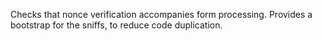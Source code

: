 Checks that nonce verification accompanies form processing.
Provides a bootstrap for the sniffs, to reduce code duplication.